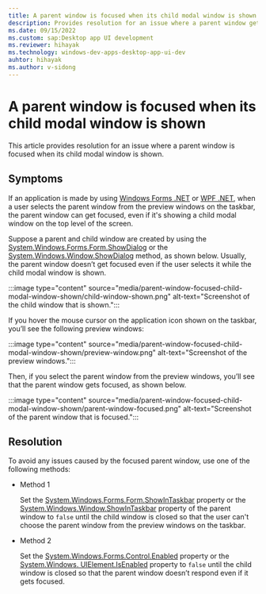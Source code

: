 ```yaml
---
title: A parent window is focused when its child modal window is shown
description: Provides resolution for an issue where a parent window gets focused even its child modal window is shown.
ms.date: 09/15/2022
ms.custom: sap:Desktop app UI development
ms.reviewer: hihayak
ms.technology: windows-dev-apps-desktop-app-ui-dev
auhtor: hihayak
ms.author: v-sidong
---
```

# A parent window is focused when its child modal window is shown

This article provides resolution for an issue where a parent window is focused when its child modal window is shown.

## Symptoms

If an application is made by using [Windows Forms .NET](/dotnet/desktop/winforms/overview) or [WPF .NET](/dotnet/desktop/wpf/overview), when a user selects the parent window from the preview windows on the taskbar,
the parent window can get focused, even if it's showing a child modal window on the top level of the screen.

Suppose a parent and child window are created by using the [System.Windows.Forms.Form.ShowDialog](/dotnet/api/system.windows.forms.form.showdialog) or the [System.Windows.Window.ShowDialog](/dotnet/api/system.windows.window.showdialog) method, as shown below. Usually, the parent window doesn’t get focused even if the user selects it while the child modal window is shown.

:::image type="content" source="media/parent-window-focused-child-modal-window-shown/child-window-shown.png" alt-text="Screenshot of the child window that is shown.":::

If you hover the mouse cursor on the application icon shown on the taskbar, you’ll see the following preview windows:

:::image type="content" source="media/parent-window-focused-child-modal-window-shown/preview-window.png" alt-text="Screenshot of the preview windows.":::

Then, if you select the parent window from the preview windows, you’ll see that the parent window gets focused, as shown below.

:::image type="content" source="media/parent-window-focused-child-modal-window-shown/parent-window-focused.png" alt-text="Screenshot of the parent window that is focused.":::

## Resolution

To avoid any issues caused by the focused parent window, use one of the following methods:

- Method 1

    Set the [System.Windows.Forms.Form.ShowInTaskbar](/dotnet/api/system.windows.forms.form.showintaskbar) property or the [System.Windows.Window.ShowInTaskbar](/dotnet/api/system.windows.window.showintaskbar) property of the parent window to `false` until the child window is closed so that the user can't choose the parent window from the preview windows on the taskbar.

- Method 2

    Set the [System.Windows.Forms.Control.Enabled](/dotnet/api/system.windows.forms.control.enabled) property or the [System.Windows. UIElement.IsEnabled](/dotnet/api/system.windows.uielement.isenabled) property to `false` until the child window is closed so that the parent window doesn’t respond even if it gets focused.
